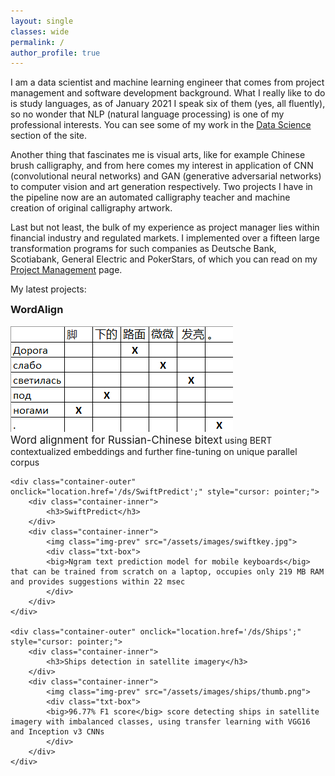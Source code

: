 ```yaml
---
layout: single	
classes: wide	
permalink: /    
author_profile: true
---
```


I am a data scientist and machine learning engineer that comes from project management and software development background. What I really like to do is study languages, as of January 2021 I speak six of them (yes, all fluently), so no wonder that NLP (natural language processing) is one of my professional interests. You can see some of my work in the [Data Science](/ds) section of the site.

Another thing that fascinates me is visual arts, like for example Chinese brush calligraphy, and from here comes my interest in application of CNN (convolutional neural networks) and GAN (generative adversarial networks) to computer vision and art generation respectively. Two projects I have in the pipeline now are an automated calligraphy teacher and machine creation of original calligraphy artwork.

Last but not least, the bulk of my experience as project manager lies within financial industry and regulated markets. I implemented over a fifteen large transformation programs for such companies as Deutsche Bank, Scotiabank, General Electric and PokerStars, of which you can read on my [Project Management](/pm) page.

My latest projects:
<style>
	h3 {
    margin-top: 0em;
</style>

<div class="container-list">
	<div class="container-outer" onclick="location.href='/ds/WordAlign';" style="cursor: pointer;">
		<div class="container-inner">
			<h3>WordAlign</h3>
		</div>
		<div class="container-inner">
			<img class="img-prev" src="/assets/images/wordalign/mapping.png">
			<div class="txt-box">
			<big>Word alignment for Russian-Chinese bitext</big> using BERT contextualized embeddings and further fine-tuning on unique parallel corpus
			</div>
		</div>
	</div>
	
	<div class="container-outer" onclick="location.href='/ds/SwiftPredict';" style="cursor: pointer;">
		<div class="container-inner">
			<h3>SwiftPredict</h3>
		</div>
		<div class="container-inner">
			<img class="img-prev" src="/assets/images/swiftkey.jpg">
			<div class="txt-box">
			<big>Ngram text prediction model for mobile keyboards</big> that can be trained from scratch on a laptop, occupies only 219 MB RAM and provides suggestions within 22 msec			
			</div>
		</div>
	</div>
	
	<div class="container-outer" onclick="location.href='/ds/Ships';" style="cursor: pointer;">
		<div class="container-inner">
			<h3>Ships detection in satellite imagery</h3>
		</div>
		<div class="container-inner">
			<img class="img-prev" src="/assets/images/ships/thumb.png">
			<div class="txt-box">
			<big>96.77% F1 score</big> score detecting ships in satellite imagery with imbalanced classes, using transfer learning with VGG16 and Inception v3 CNNs
			</div>
		</div>
	</div>
</div>
